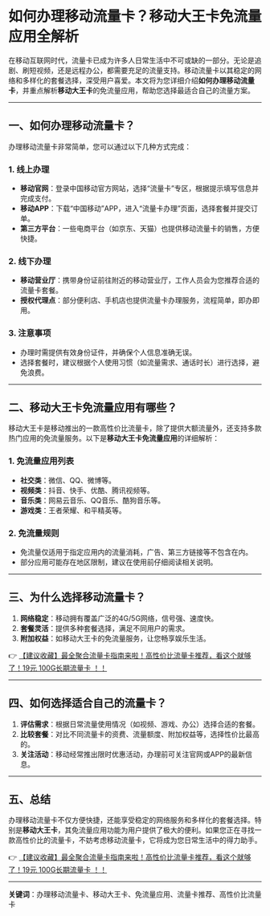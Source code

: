 # 如何办理移动流量卡？移动大王卡免流量应用全解析

在移动互联网时代，流量卡已成为许多人日常生活中不可或缺的一部分。无论是追剧、刷短视频，还是远程办公，都需要充足的流量支持。移动流量卡以其稳定的网络和多样化的套餐选择，深受用户喜爱。本文将为您详细介绍**如何办理移动流量卡**，并重点解析**移动大王卡**的免流量应用，帮助您选择最适合自己的流量方案。

---

## 一、如何办理移动流量卡？

办理移动流量卡非常简单，您可以通过以下几种方式完成：

### 1. 线上办理
- **移动官网**：登录中国移动官方网站，选择“流量卡”专区，根据提示填写信息并完成支付。
- **移动APP**：下载“中国移动”APP，进入“流量卡办理”页面，选择套餐并提交订单。
- **第三方平台**：一些电商平台（如京东、天猫）也提供移动流量卡的销售，方便快捷。

### 2. 线下办理
- **移动营业厅**：携带身份证前往附近的移动营业厅，工作人员会为您推荐合适的流量卡套餐。
- **授权代理点**：部分便利店、手机店也提供流量卡办理服务，流程简单，即办即用。

### 3. 注意事项
- 办理时需提供有效身份证件，并确保个人信息准确无误。
- 选择套餐时，建议根据个人使用习惯（如流量需求、通话时长）进行选择，避免浪费。

---

## 二、移动大王卡免流量应用有哪些？

移动大王卡是移动推出的一款高性价比流量卡，除了提供大额流量外，还支持多款热门应用的免流量服务。以下是**移动大王卡免流量应用**的详细解析：

### 1. 免流量应用列表
- **社交类**：微信、QQ、微博等。
- **视频类**：抖音、快手、优酷、腾讯视频等。
- **音乐类**：网易云音乐、QQ音乐、酷狗音乐等。
- **游戏类**：王者荣耀、和平精英等。

### 2. 免流量规则
- 免流量仅适用于指定应用内的流量消耗，广告、第三方链接等不包含在内。
- 部分应用可能存在地区限制，建议在使用前仔细阅读相关说明。

---

## 三、为什么选择移动流量卡？

1. **网络稳定**：移动拥有覆盖广泛的4G/5G网络，信号强、速度快。
2. **套餐灵活**：提供多种套餐选择，满足不同用户的需求。
3. **附加权益**：如移动大王卡的免流量服务，让您畅享娱乐生活。

👉 [【建议收藏】最全聚合流量卡指南来啦！高性价比流量卡推荐，看这个就够了！19元 100G长期流量卡 ！！](https://bit.ly/Liuliangka)

---

## 四、如何选择适合自己的流量卡？

1. **评估需求**：根据日常流量使用情况（如视频、游戏、办公）选择合适的套餐。
2. **比较套餐**：对比不同流量卡的资费、流量额度、附加权益等，选择性价比最高的。
3. **关注活动**：移动经常推出限时优惠活动，办理前可关注官网或APP的最新信息。

---

## 五、总结

办理移动流量卡不仅方便快捷，还能享受稳定的网络服务和多样化的套餐选择。特别是**移动大王卡**，其免流量应用功能为用户提供了极大的便利。如果您正在寻找一款高性价比的流量卡，不妨考虑移动流量卡，它将成为您日常生活中的得力助手。

👉 [【建议收藏】最全聚合流量卡指南来啦！高性价比流量卡推荐，看这个就够了！19元 100G长期流量卡 ！！](https://bit.ly/Liuliangka)

---

**关键词**：办理移动流量卡、移动大王卡、免流量应用、流量卡推荐、高性价比流量卡